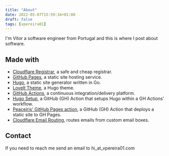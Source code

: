 ```yaml
---
title: "About"
date: 2022-05-07T15:59:34+01:00
draft: false
tags: [vpereira01]
---
```


I'm Vítor a software engineer from Portugal and this is where I post about software.

## Made with

* [Cloudflare Registrar](https://www.cloudflare.com/products/registrar/), a safe and cheap registrar.
* [GitHub Pages](https://pages.github.com/), a static site hosting service.
* [Hugo](https://gohugo.io/about/what-is-hugo/), a static site generator written in Go.
* [LoveIt Theme](https://hugoloveit.com/about/), a Hugo theme.
* [GitHub Actions](https://github.com/features/actions), a continuous integration/delivery platform.
* [Hugo Setup](https://github.com/marketplace/actions/hugo-setup), a GitHub (GH) Action that setups Hugo within a GH Actions' workflow.
* [Peaceiris' GitHub Pages action](https://github.com/marketplace/actions/github-pages-action), a GitHub (GH) Action that deploys a static site to GH Pages.
* [Cloudflare Email Routing](https://developers.cloudflare.com/email-routing/), routes emails from custom email boxes.

## Contact

If you need to reach me send an email to hi_at_vpereira01.com